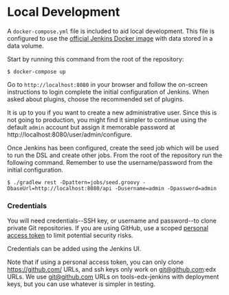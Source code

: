 # Local Development

A `docker-compose.yml` file is included to aid local development. This file is configured to use the [official Jenkins
 Docker image](https://hub.docker.com/_/jenkins/) with data stored in a data volume.
 
Start by running this command from the root of the repository:

    $ docker-compose up

Go to `http://localhost:8080` in your browser and follow the on-screen instructions to login complete the initial 
configuration of Jenkins. When asked about plugins, choose the recommended set of plugins.

It is up to you if you want to create a new administrative user. Since this is not going to production, you might find 
it simpler to continue using the default `admin` account but assign it memorable password at 
http://localhost:8080/user/admin/configure.

Once Jenkins has been configured, create the seed job which will be used to run the DSL and create other jobs. From the 
root of the repository run the following command. Remember to use the username/password from the initial configuration.

    $ ./gradlew rest -Dpattern=jobs/seed.groovy -DbaseUrl=http://localhost:8080/api -Dusername=admin -Dpassword=admin

### Credentials

You will need credentials--SSH key, or username and password--to clone private Git repositories. If you are using 
 GitHub, use a scoped [personal access token](https://github.com/settings/tokens) to limit potential security risks.  

Credentials can be added using the Jenkins UI.

Note that if using a personal access token, you can only clone https://github.com/ URLs, and ssh keys only work on 
git@github.com:edx URLs.  We use git@github.com URLs on tools-edx-jenkins with deployment keys, but you can use 
whatever is simpler in testing.
